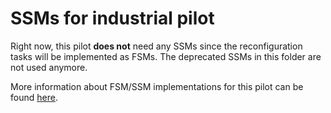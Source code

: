 # SSMs for industrial pilot

Right now, this pilot **does not** need any SSMs since the reconfiguration tasks will be implemented as FSMs. The deprecated SSMs in this folder are not used anymore.

More information about FSM/SSM implementations for this pilot can be found [here](https://github.com/sonata-nfv/tng-industrial-pilot/wiki/FSM-SSM-Development).